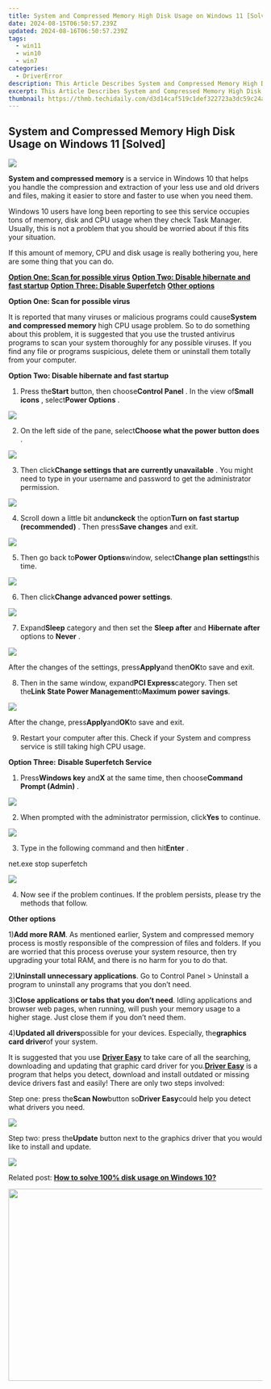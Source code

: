 ```yaml
---
title: System and Compressed Memory High Disk Usage on Windows 11 [Solved]
date: 2024-08-15T06:50:57.239Z
updated: 2024-08-16T06:50:57.239Z
tags:
  - win11
  - win10
  - win7
categories:
  - DriverError
description: This Article Describes System and Compressed Memory High Disk Usage on Windows 11 [Solved]
excerpt: This Article Describes System and Compressed Memory High Disk Usage on Windows 11 [Solved]
thumbnail: https://thmb.techidaily.com/d3d14caf519c1def322723a3dc59c24a3c8f8aedec1a3d79fbe40024b923c7fb.jpeg
---
```


## System and Compressed Memory High Disk Usage on Windows 11 [Solved]

![](https://images.drivereasy.com/wp-content/uploads/2017/03/img_58c8f1c9afb01.jpg)
  
**System and compressed memory** is a service in Windows 10 that helps you handle the compression and extraction of your less use and old drivers and files, making it easier to store and faster to use when you need them.

Windows 10 users have long been reporting to see this service occupies tons of memory, disk and CPU usage when they check Task Manager. Usually, this is not a problem that you should be worried about if this fits your situation.
  
If this amount of memory, CPU and disk usage is really bothering you, here are some thing that you can do.
  
**[Option One: Scan for possible virus](https://bluettifr.pxf.io/bax2bv)**
[**Option Two: Disable hibernate and fast startup**](https://mindmanager.sjv.io/anq2nj)
**[Option Three: Disable Superfetch](https://technitya.sjv.io/dkpn02)**
**[Other options](https://bluettifr.pxf.io/bax2bv)**
  
 **Option One: Scan for possible virus**
  
 It is reported that many viruses or malicious programs could cause**System and compressed memory** high CPU usage problem. So to do something about this problem, it is suggested that you use the trusted antivirus programs to scan your system thoroughly for any possible viruses. If you find any file or programs suspicious, delete them or uninstall them totally from your computer.
  
 **Option Two: Disable hibernate and fast startup**
  
 1) Press the**Start** button, then choose**Control Panel** . In the view of**Small icons** , select**Power Options** .
  
![](https://images.drivereasy.com/wp-content/uploads/2016/10/power-options-control-panel.jpg)

 2) On the left side of the pane, select**Choose what the power button does** .
  
![](https://images.drivereasy.com/wp-content/uploads/2016/10/choose-what-the-power-button-does.jpg)

 3) Then click**Change settings that are currently unavailable** . You might need to type in your username and password to get the administrator permission.
  
![](https://images.drivereasy.com/wp-content/uploads/2016/10/change-settings-that-are-currently-unavailable.jpg)

 4) Scroll down a little bit and**unckeck** the option**Turn on fast startup (recommended)** . Then press**Save changes** and exit.
  
![](https://images.drivereasy.com/wp-content/uploads/2016/10/turn-on-fast-startup-recommended-600x454.jpg)

5) Then go back to**Power Options**window, select**Change plan settings**this time.
  
![](https://images.drivereasy.com/wp-content/uploads/2016/10/change-plan-settings.jpg)

6) Then click**Change advanced power settings**.
  
![](https://images.drivereasy.com/wp-content/uploads/2016/10/change-advanced-power-settings.jpg)

7) Expand**Sleep** category and then set the **Sleep after** and **Hibernate after** options to **Never** .
  
![](https://images.drivereasy.com/wp-content/uploads/2016/10/sleep-after-never-hibernate-after-never.jpg)

After the changes of the settings, press**Apply**and then**OK**to save and exit.
  
8) Then in the same window, expand**PCI Express**category. Then set the**Link State Power Management**to**Maximum power savings**.
  
![](https://images.drivereasy.com/wp-content/uploads/2016/10/link-state-power-management-maximum-power-savings.jpg)

After the change, press**Apply**and**OK**to save and exit.
  
9) Restart your computer after this. Check if your System and compress service is still taking high CPU usage.
  
 **Option Three:** **Disable Superfetch Service**

 1) Press**Windows key** and**X** at the same time, then choose**Command Prompt (Admin)** .
  
![](https://images.drivereasy.com/wp-content/uploads/2017/03/img_58c771c6a6842.png)
  
 2) When prompted with the administrator permission, click**Yes** to continue.
  
![](https://images.drivereasy.com/wp-content/uploads/2017/03/img_58c7894600f36.jpg)
  
 3) Type in the following command and then hit**Enter** .

net.exe stop superfetch

![](https://images.drivereasy.com/wp-content/uploads/2017/03/img_58c78984b7ea7.jpg)

 4) Now see if the problem continues. If the problem persists, please try the methods that follow.
  
 **Other options**
  
1)**Add more RAM**. As mentioned earlier, System and compressed memory process is mostly responsible of the compression of files and folders. If you are worried that this process overuse your system resource, then try upgrading your total RAM, and there is no harm for you to do that.
  
2)**Uninstall unnecessary applications**. Go to Control Panel > Uninstall a program to uninstall any programs that you don’t need.
  
3)**Close applications or tabs that you don’t need**. Idling applications and browser web pages, when running, will push your memory usage to a higher stage. Just close them if you don’t need them.
  
4)**Updated all drivers**possible for your devices. Especially, the**graphics card driver**of your system.  
  
It is suggested that you use [**Driver Easy**](https://tools.techidaily.com/drivereasy/download/) to take care of all the searching, downloading and updating that graphic card driver for you.[**Driver Easy**](https://tools.techidaily.com/drivereasy/download/) is a program that helps you detect, download and install outdated or missing device drivers fast and easily! There are only two steps involved:
  
Step one: press the**Scan Now**button so**Driver Easy**could help you detect what drivers you need.
  
![](https://images.drivereasy.com/wp-content/uploads/2017/03/img_58d9fc12160ec.png)
  
 Step two: press the**Update** button next to the graphics driver that you would like to install and update.
  
![](https://images.drivereasy.com/wp-content/uploads/2017/03/img_58d9fc18b6d1d.jpg)

Related post:
[**How to solve 100% disk usage on Windows 10?**](https://tools.techidaily.com/drivereasy/download/)

<ins class="adsbygoogle"
     style="display:block"
     data-ad-format="autorelaxed"
     data-ad-client="ca-pub-7571918770474297"
     data-ad-slot="1223367746"></ins>



<ins class="adsbygoogle"
     style="display:block"
     data-ad-client="ca-pub-7571918770474297"
     data-ad-slot="8358498916"
     data-ad-format="auto"
     data-full-width-responsive="true"></ins>



<!-- affiliate ads begin -->
<a href="https://twopages.pxf.io/c/5597632/2016067/18544" target="_top" id="2016067"><img src="//a.impactradius-go.com/display-ad/18544-2016067" border="0" alt="" width="1020" height="380"/></a><img height="0" width="0" src="https://imp.pxf.io/i/5597632/2016067/18544" style="position:absolute;visibility:hidden;" border="0" />
<!-- affiliate ads end -->